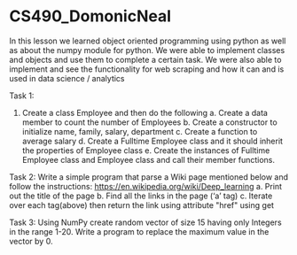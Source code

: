 # CS490_DomonicNeal


In this lesson we learned object oriented programming using python as well as about the numpy module for python. 
We were able to implement classes and objects and use them to complete a certain task. We were also able to implement and see the 
functionality for web scraping and how it can and is used in data science / analytics

Task 1: 
1. Create a class Employee and then do the following
a. Create a data member to count the number of Employees
b. Create a constructor to initialize name, family, salary, department
c. Create a function to average salary
d. Create a Fulltime Employee class and it should inherit the properties of Employee class
e. Create the instances of Fulltime Employee class and Employee class and call their member functions.

Task 2:
Write a simple program that parse a Wiki page 
mentioned below and follow the instructions:
https://en.wikipedia.org/wiki/Deep_learning
a. Print out the title of the page
b. Find all the links in the page (‘a’ tag)
c. Iterate over each tag(above) then return the link using attribute "href" using get

Task 3:
Using NumPy create random vector of size 15 having only Integers in the range 1-20. 
Write a program to replace the maximum value in the vector by 0.
